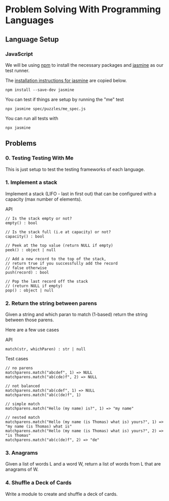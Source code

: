 
# Problem Solving With Programming Languages

## Language Setup

### JavaScript

We will be using [npm](https://www.npmjs.com) to
install the necessary packages and [jasmine](https://jasmine.github.io)
as our test runner.

The [installation instructions for jasmine](https://jasmine.github.io/pages/getting_started.html)
are copied below.

```
npm install --save-dev jasmine
```

You can test if things are setup by running the "me" test

```
npx jasmine spec/puzzles/me_spec.js
```

You can run all tests with

```
npx jasmine
```


## Problems

### 0. Testing Testing With Me

This is just setup to test the testing frameworks of each language.


### 1. Implement a stack

Implement a stack (LIFO - last in first out) that can be configured
with a capacity (max number of elements).

API
```
// Is the stack empty or not?
empty() : bool

// Is the stack full (i.e at capacity) or not?
capacity() : bool

// Peek at the top value (return NULL if empty)
peek() : object | null

// Add a new record to the top of the stack,
// return true if you successfully add the record
// false otherwise
push(record) : bool

// Pop the last record off the stack
// (return NULL if empty)
pop() : object | null
```

### 2. Return the string between parens

Given a string and which paran to match (1-based)
return the string between those parens.

Here are a few use cases

API
```
match(str, whichParen) : str | null
```

Test cases

```
// no parens
matchparens.match("abcdef", 1) => NULL
matchparens.match("ab(cde)f", 2) => NULL

// not balanced
matchparens.match("ab(cdef", 1) => NULL
matchparens.match("ab(c(de)f", 1)

// simple match
matchparens.match("Hello (my name) is?", 1) => "my name"

// nested match
matchparens.match("Hello (my name (is Thomas) what is) yours?", 1) => "my name (is Thomas) what is"
matchparens.match("Hello (my name (is Thomas) what is) yours?", 2) => "is Thomas"
matchparens.match("ab(c(de)f", 2) => "de"
```

### 3. Anagrams

Given a list of words L and a word W, return a list of words from
L that are anagrams of W.

### 4. Shuffle a Deck of Cards

Write a module to create and shuffle a deck of cards.
